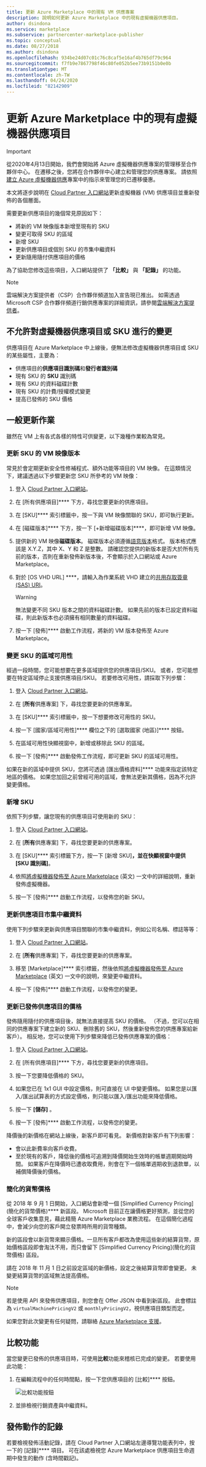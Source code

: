 ```yaml
---
title: 更新 Azure Marketplace 中的現有 VM 供應專案
description: 說明如何更新 Azure Marketplace 中的現有虛擬機器供應項目。
author: dsindona
ms.service: marketplace
ms.subservice: partnercenter-marketplace-publisher
ms.topic: conceptual
ms.date: 08/27/2018
ms.author: dsindona
ms.openlocfilehash: 934be24d07c01c76c8caf5e16af4b765df79c964
ms.sourcegitcommit: f7fb9e7867798f46c80fe052b5ee73b9151b0e0b
ms.translationtype: MT
ms.contentlocale: zh-TW
ms.lasthandoff: 04/24/2020
ms.locfileid: "82142909"
---
```

# <a name="update-an-existing-vm-offer-on-azure-marketplace"></a>更新 Azure Marketplace 中的現有虛擬機器供應項目

> [!IMPORTANT]
> 從2020年4月13日開始，我們會開始將 Azure 虛擬機器供應專案的管理移至合作夥伴中心。 在遷移之後，您將在合作夥伴中心建立和管理您的供應專案。 請依照[建立 Azure 虛擬機器供應](https://docs.microsoft.com/azure/marketplace/partner-center-portal/azure-vm-create-offer)專案中的指示來管理您的已遷移優惠。

本文將逐步說明在 [Cloud Partner 入口網站](https://cloudpartner.azure.com/)更新虛擬機器 (VM) 供應項目並重新發佈的各個層面。

需要更新供應項目的幾個常見原因如下：

-  將新的 VM 映像版本新增至現有的 SKU
-  變更可取得 SKU 的區域
-  新增 SKU
-  更新供應項目或個別 SKU 的市集中繼資料
-  更新隨用隨付供應項目的價格

為了協助您修改這些項目，入口網站提供了 **「比較」** 與 **「記錄」** 的功能。  

>[!Note]
>雲端解決方案提供者（CSP）合作夥伴頻道加入宣告現已推出。  如需透過 Microsoft CSP 合作夥伴頻道行銷供應專案的詳細資訊，請參閱[雲端解決方案提供者](../../cloud-solution-providers.md)。

## <a name="unpermitted-changes-to-vm-offer-or-sku"></a>不允許對虛擬機器供應項目或 SKU 進行的變更

供應項目在 Azure Marketplace 中上線後，便無法修改虛擬機器供應項目或 SKU 的某些屬性，主要為：

-  供應項目的**供應項目識別碼**和**發行者識別碼**
-  現有 SKU 的 **SKU** 識別碼
-  現有 SKU 的資料磁碟計數
-  現有 SKU 的計費/授權模式變更
-  提高已發佈的 SKU 價格


## <a name="common-update-operations"></a>一般更新作業

雖然在 VM 上有各式各樣的特性可供變更，以下幾種作業較為常見。

### <a name="update-the-vm-image-version-for-a-sku"></a>更新 SKU 的 VM 映像版本

常見於會定期更新安全性修補程式、額外功能等項目的 VM 映像。  在這類情況下，建議透過以下步驟更新您 SKU 所參考的 VM 映像：

1.  登入 [Cloud Partner 入口網站](https://cloudpartner.azure.com/)。

2.  在 [所有供應項目]**** 下方，尋找您要更新的供應項目。

3.  在 [SKU]**** 索引標籤中，按一下與 VM 映像關聯的 SKU，即可執行更新。

4.  在 [磁碟版本]**** 下方，按一下 [+新增磁碟版本]****，即可新增 VM 映像。

5.  提供新的 VM 映像**磁碟版本**。 磁碟版本必須遵循[語意版本](https://semver.org/)格式。 版本格式應該是 X.Y.Z，其中 X、Y 和 Z 是整數。 請確認您提供的新版本是否大於所有先前的版本，否則在重新發佈新版本後，不會顯示於入口網站或 Azure Marketplace。

6.  對於 [OS VHD URL] ****，請輸入為作業系統 VHD 建立的[共用存取簽章 (SAS) URI](./cpp-get-sas-uri.md)。 

    > [!WARNING] 
    > 無法變更不同 SKU 版本之間的資料磁碟計數。 如果先前的版本已設定資料磁碟，則此新版本也必須擁有相同數量的資料磁碟。

7.  按一下 [發佈]**** 啟動工作流程，將新的 VM 版本發佈至 Azure Marketplace。


### <a name="change-region-availability-of-a-sku"></a>變更 SKU 的區域可用性

經過一段時間，您可能想要在更多區域提供您的供應項目/SKU。  或者，您可能想要在特定區域停止支援供應項目/SKU。
若要修改可用性，請採取下列步驟：

1.  登入 [Cloud Partner 入口網站](https://cloudpartner.azure.com/)。

2.  在 [**所有**供應專案] 下，尋找您要更新的供應專案。

3.  在 [SKU]**** 索引標籤中，按一下想要修改可用性的 SKU。

4.  按一下 [國家/區域可用性]**** 欄位之下的 [選取國家 (地區)]**** 按鈕。

5.  在區域可用性快顯視窗中，新增或移除此 SKU 的區域。

6.  按一下 [發佈]**** 啟動發佈工作流程，即可更新 SKU 的區域可用性。

如果在新的區域中提供 SKU，您將可透過 [匯出價格資料]**** 功能來指定該特定地區的價格。 如果您加回之前曾經可用的區域，會無法更新其價格，因為不允許變更價格。


### <a name="add-a-new-sku"></a>新增 SKU

依照下列步驟，讓您現有的供應項目可使用新的 SKU： 

1.  登入 [Cloud Partner 入口網站](https://cloudpartner.azure.com/)。

2.  在 [**所有**供應專案] 下，尋找您要更新的供應專案。

3.  在 [SKU]**** 索引標籤下方，按一下 [新增 SKU]****，並在快顯視窗中提供 [SKU 識別碼]****。

4.  依照[將虛擬機器發佈至 Azure Marketplace](./cpp-publish-offer.md) (英文) 一文中的詳細說明，重新發佈虛擬機器。

5.  按一下 [發佈]**** 啟動工作流程，以發佈您的新 SKU。


### <a name="update-offer-marketplace-metadata"></a>更新供應項目市集中繼資料

使用下列步驟來更新與供應項目關聯的市集中繼資料，例如公司名稱、標誌等等： 

1.  登入 [Cloud Partner 入口網站](https://cloudpartner.azure.com/)。

2.  在 [**所有**供應專案] 下，尋找您要更新的供應專案。

3.  移至 [Marketplace]**** 索引標籤，然後依照[將虛擬機器發佈至 Azure Marketplace](./cpp-publish-offer.md) (英文) 一文中的說明，來變更中繼資料。

4.  按一下 [發佈]**** 啟動工作流程，以發佈您的變更。


### <a name="update-pricing-on-published-offers"></a>更新已發佈供應項目的價格

發佈隨用隨付的供應項目後，就無法直接提高 SKU 的價格。  （不過，您可以在相同的供應專案下建立新的 SKU、刪除舊的 SKU，然後重新發佈您的供應專案給新客戶）。 相反地，您可以使用下列步驟來降低已發佈供應專案的價格：

1.  登入 [Cloud Partner 入口網站](https://cloudpartner.azure.com/)。

2.  在 [所有供應項目]**** 下方，尋找您要更新的供應項目。

3.  按一下您要降低價格的 SKU。

4.  如果您已在 1x1 GUI 中設定價格，則可直接在 UI 中變更價格。 如果您是以匯入/匯出試算表的方式設定價格，則只能以匯入/匯出功能來降低價格。

3.  按一下 **[儲存]** 。

4.  按一下 [發佈]**** 啟動工作流程，以發佈您的變更。

降價後的新價格在網站上線後，新客戶即可看見。  新價格對新客戶有下列影響：

- 會以此新費率向客戶收費。 
- 至於現有的客戶，降低後的價格可追溯到降價開始生效時的帳單週期開始時間。
如果客戶在降價時已遭收取費用，則會在下一個帳單週期收到退款單，以補償降價後的價格。


<!-- TD: This has been implemented, need to change the SKU Tab topic to reflect and move this section there. -->
### <a name="simplified-currency-pricing"></a>簡化的貨幣價格

從 2018 年 9 月 1 日開始，入口網站會新增一個 [Simplified Currency Pricing]\(簡化的貨幣價格\)**** 新區段。 Microsoft 目前正在讓價格更好預測，並從您的全球客戶收集意見，藉此精簡 Azure Marketplace 業務流程。 在這個簡化過程中，會減少向您的客戶開立發票時所用的貨幣種類。

新的區段會以新貨幣來顯示價格。一旦所有客戶都改為使用這些新的結算貨幣，原始價格區段即會淘汰不用，而只會留下 [Simplified Currency Pricing]\(簡化的貨幣價格\) 區段。

請在 2018 年 11 月 1 日之前設定區域的新價格，設定之後結算貨幣即會變更。 未變更結算貨幣的區域無法提高價格。

> [!NOTE] 
> 若是使用 API 來發佈供應項目，則您會在 Offer JSON 中看到新區段。 此會標註為 `virtualMachinePricingV2` 或 `monthlyPricingV2`，視供應項目類型而定。 

如果您對此次變更有任何疑問，請聯絡 [Azure Marketplace 支援](../../support-azure-marketplace.md)。


## <a name="compare-feature"></a>比較功能

當您變更已發佈的供應項目時，可使用**比較**功能來稽核已完成的變更。 若要使用此功能：

1.  在編輯流程中的任何時間點，按一下您供應項目的 [比較]**** 按鈕。

    ![比較功能按鈕](./media/publishvm_037.png)


2.  並排檢視行銷資產與中繼資料。


## <a name="history-of-publishing-actions"></a>發佈動作的記錄

若要檢視發佈活動記錄，請在 Cloud Partner 入口網站左邊導覽功能表列中，按一下的 [記錄]**** 項目。 可在該處檢視您 Azure Marketplace 供應項目生命週期中發生的動作 (含時間戳記)。  
<!-- TD: Add after section authored: For more information, see [History page](../portal-tour/cpp-history-page.md). -->

